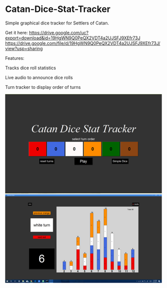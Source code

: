 # Catan-Dice-Stat-Tracker
Simple graphical dice tracker for Settlers of Catan.

Get it here: https://drive.google.com/uc?export=download&id=19HgWN9Q0PeQX2VDT4a2UJSFJ9XEfr73J
https://drive.google.com/file/d/19HgWN9Q0PeQX2VDT4a2UJSFJ9XEfr73J/view?usp=sharing

Features:

  Tracks dice roll statistics
  
  Live audio to announce dice rolls
  
  Turn tracker to display order of turns

![](./CatanDice/MainScreen.PNG)
![](./CatanDice/SuperLongGame.png)
